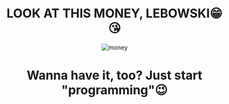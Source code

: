 <div align=center>
  
  # LOOK AT THIS MONEY, LEBOWSKI😁😘

  ![money](https://media.tenor.com/b7jgsT3ctlwAAAAC/when-the-money-fast-money.gif)
  

  # Wanna have it, too? Just start "programming"😉
</div>
